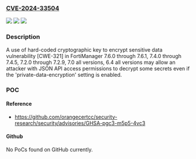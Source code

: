 ### [CVE-2024-33504](https://cve.mitre.org/cgi-bin/cvename.cgi?name=CVE-2024-33504)
![](https://img.shields.io/static/v1?label=Product&message=FortiManager&color=blue)
![](https://img.shields.io/static/v1?label=Version&message=7.6.0%3C%3D%207.6.1%20&color=brighgreen)
![](https://img.shields.io/static/v1?label=Vulnerability&message=Information%20disclosure&color=brighgreen)

### Description

A use of hard-coded cryptographic key to encrypt sensitive data vulnerability [CWE-321] in FortiManager 7.6.0 through 7.6.1, 7.4.0 through 7.4.5, 7.2.0 through 7.2.9, 7.0 all versions, 6.4 all versions may allow an attacker with JSON API access permissions to decrypt some secrets even if the 'private-data-encryption' setting is enabled.

### POC

#### Reference
- https://github.com/orangecertcc/security-research/security/advisories/GHSA-pgc3-m5p5-4vc3

#### Github
No PoCs found on GitHub currently.

